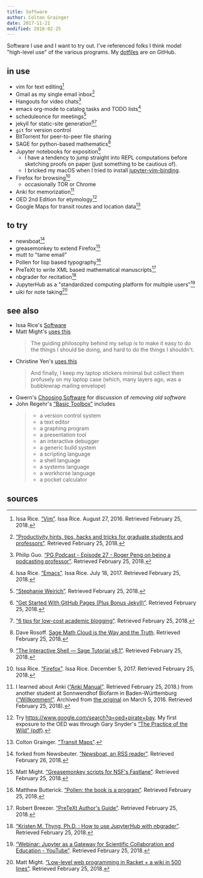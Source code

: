 ```yaml
---
title: Software
author: Colton Grainger
date: 2017-11-21
modified: 2018-02-25
---
```


Software I use and I want to try out.
I've referenced folks I think model "high-level use" of the various programs.
My [dotfiles](https://github.com/coltongrainger/dotfiles) are on GitHub.

## in use

- vim for text editing[^vim]
- Gmail as my single email inbox[^mutt] 
- Hangouts for video chats[^hangouts] 
- emacs org-mode to catalog tasks and TODO lists[^emacs] 
- scheduleonce for meetings[^scheduleonce]
- jekyll for static-site generation[^jekyll][^blog] 
- `git` for version control
- BitTorrent for peer-to-peer file sharing
- SAGE for python-based mathematics[^sage] 
- Jupyter notebooks for exposition[^jupyter]  
  - I have a tendency to jump straight into REPL computations before sketching
    proofs on paper (just something to be cautious of).
  - I bricked my macOS when I tried to install
    [jupyter-vim-binding](https://github.com/lambdalisue/jupyter-vim-binding).
- Firefox for browsing[^firefox] 
  - occasionally TOR or Chrome
- Anki for memorization[^anki] 
- OED 2nd Edition for etymology[^oed]
- Google Maps for transit routes and location data[^maps] 

## to try

- newsboat[^newsboat]
- greasemonkey to extend Firefox[^greasemonkey]
- mutt to "tame email" 
- Pollen for lisp based typography[^pollen] 
- PreTeXt to write XML based mathematical manuscripts[^mathbook] 
- nbgrader for recitation[^nbgrader] 
- JupyterHub as a "standardized computing platform for multiple users"[^jupyterhub]  
- uiki for note taking[^uiki]

## see also

- Issa Rice's [Software](https://issarice.com/software)
- Matt Might's [uses this](https://usesthis.com/interviews/matt.might/)
	> The guiding philosophy behind my setup is to make it easy to do the things I should be doing, and hard to do the things I shouldn't.
- Christine Yen's [uses this](https://usesthis.com/interviews/christine.yen/)
	> And finally, I keep my laptop stickers minimal but collect them profusely on my laptop case (which, many layers ago, was a bubblewrap mailing envelope)
- Gwern's [Choosing Software](https://www.gwern.net/Choosing-Software) for discussion of *removing old software*
- John Regehr's [“Basic Toolbox”](https://blog.regehr.org/archives/1578) includes
    > - a version control system
    > - a text editor
    > - a graphing program
    > - a presentation tool 
    > - an interactive debugger 
    > - a generic build system
    > - a scripting language
    > - a shell language
    > - a systems language
    > - a workhorse language
    > - a pocket calculator

## sources

[^firefox]: Issa Rice. [“Firefox”](https://issarice.com/firefox). Issa Rice. December 5, 2017. Retrieved February 25, 2018.
[^mutt]: [“Productivity hints, tips, hacks and tricks for graduate students and professors”](http://matt.might.net/articles/productivity-tips-hints-hacks-tricks-for-grad-students-academics/). Retrieved February 25, 2018.
[^emacs]: Issa Rice. [“Emacs”](https://issarice.com/emacs). Issa Rice. July 18, 2017. Retrieved February 25, 2018.
[^vim]: Issa Rice. [“Vim”](https://issarice.com/vim). Issa Rice. August 27, 2016. Retrieved February 25, 2018. 
[^hangouts]: Philip Guo. [“PG Podcast - Episode 27 - Roger Peng on being a podcasting professor”](http://pgbovine.net/PG-Podcast-27-Roger-Peng.htm). Retrieved February 25, 2018. 
[^sage]: Dave Rosoff. [Sage Math Cloud is the Way and the Truth](https://github.com/daverosoff/daverosoff.github.io/blob/master/blog/_posts/2016-12-14-teaching-cplusplus-in-smc.md#sagemathcloud-is-the-way-and-the-truth). Retrieved February 25, 2018.
[^jupyter]: [“The Interactive Shell — Sage Tutorial v8.1”](https://doc.sagemath.org/html/en/tutorial/interactive_shell.html#section-notebook). Retrieved February 25, 2018. 
[^mathbook]: Robert Breezer. [“PreTeXt Author's Guide”](http://mathbook.pugetsound.edu/doc/author-guide/html/pretext-author-guide.html). Retrieved February 25, 2018. 
[^jekyll]: [“Get Started With GitHub Pages (Plus Bonus Jekyll)”](https://24ways.org/2013/get-started-with-github-pages/). Retrieved February 25, 2018.
[^pollen]: Matthew Butterick. [“Pollen: the book is a program”](https://docs.racket-lang.org/pollen/). Retrieved February 25, 2018.
[^anki]: I learned about Anki ([“Anki Manual”](https://apps.ankiweb.net/docs/manual.html). Retrieved February 25, 2018.) from another student at Sonnwendhof Biofarm in Baden-Württemburg ([“Willkommen!”](https://web.archive.org/web/20160305124645/http://sonnwendhof.de/). Archived from [the original](http://sonnwendhof.de/) on March 5, 2016. Retrieved February 25, 2018).
[^maps]: Colton Grainger. ["Transit Maps"](https://github.com/coltongrainger/ymca-resources#transit-maps).
[^blog]: [“6 tips for low-cost academic blogging”](http://matt.might.net/articles/how-to-blog-as-an-academic/). Retrieved February 25, 2018.
[^nbgrader]: [“Kristen M. Thyng, Ph.D. : How to use JupyterHub with nbgrader”](http://kristenthyng.com/blog/2016/09/07/jupyterhub+nbgrader/). Retrieved February 25, 2018.
[^jupyterhub]: [“Webinar: Jupyter as a Gateway for Scientific Collaboration and Education - YouTube”](https://www.youtube.com/watch?v=QipkhnBS6hw&feature=youtu.be&t=19m46s). Retrieved February 25, 2018. 
[^greasemonkey]: Matt Might. [“Greasemonkey scripts for NSF's Fastlane”](http://matt.might.net/articles/greasemonkey-scripts-for-nsf-fastlane/). Retrieved February 25, 2018.
[^scheduleonce]: [“Stephanie Weirich”](https://www.cis.upenn.edu/~sweirich/). Retrieved February 25, 2018.
[^oed]: Try <https://www.google.com/search?q=oed+pirate+bay>. My first exposure to the OED was through Gary Snyder's [“The Practice of the Wild” (pdf)](https://terebess.hu/zen/mesterek/The-Practice-of-the-Wild-by-Gary-Snyder.pdf). 
[^uiki]: Matt Might. [“Low-level web programming in Racket + a wiki in 500 lines”](http://matt.might.net/articles/low-level-web-in-racket/). Retrieved February 25, 2018.
[^newsboat]: forked from Newsbeuter. [“Newsboat, an RSS reader”](https://newsboat.org/). Retrieved February 26, 2018.
